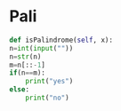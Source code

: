Pali
==========
```python
def isPalindrome(self, x):
n=int(input(""))
n=str(n)
m=n[::-1]
if(n==m):
    print("yes")
else:
    print("no")
